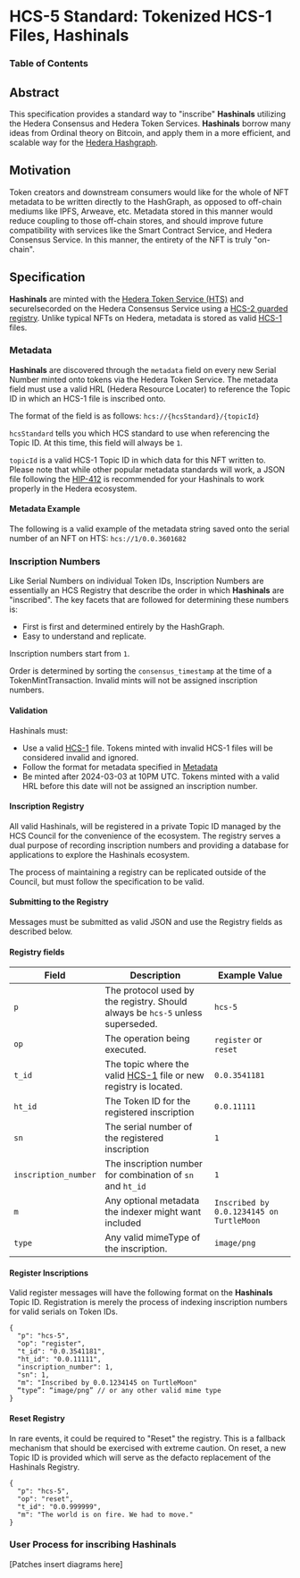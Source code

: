 # HCS-5 Standard: Tokenized HCS-1 Files, **Hashinals**

### Table of Contents

## Abstract

This specification provides a standard way to "inscribe" **Hashinals** utilizing the Hedera Consensus and Hedera Token Services. **Hashinals** borrow many ideas from Ordinal theory on Bitcoin, and apply them in a more efficient, and scalable way for the [Hedera Hashgraph](https://hedera.com).

## Motivation

Token creators and downstream consumers would like for the whole of NFT metadata to be written directly to the HashGraph, as opposed to off-chain mediums like IPFS, Arweave, etc. Metadata stored in this manner would reduce coupling to those off-chain stores, and should improve future compatibility with services like the Smart Contract Service, and Hedera Consensus Service. In this manner, the entirety of the NFT is truly "on-chain".

## Specification

**Hashinals** are minted with the [Hedera Token Service (HTS)](https://hedera.com/token-service) and securelsecorded on the Hedera Consensus Service using a [HCS-2 guarded registry](hcs-2.md). Unlike typical NFTs on Hedera, metadata is stored as valid [HCS-1](hcs-1.md) files.


### Metadata

**Hashinals** are discovered through the `metadata` field on every new Serial Number minted onto tokens via the Hedera Token Service. The metadata field must use a valid HRL (Hedera Resource Locater) to reference the Topic ID in which an HCS-1 file is inscribed onto.

The format of the field is as follows:
`hcs://{hcsStandard}/{topicId}`

`hcsStandard` tells you which HCS standard to use when referencing the Topic ID. At this time, this field will always be `1`.

`topicId` is a valid HCS-1 Topic ID in which data for this NFT written to. Please note that while other popular metadata standards will work, a JSON file following the [HIP-412](https://hips.hedera.com/hip/hip-412) is recommended for your Hashinals to work properly in the Hedera ecosystem.

#### Metadata Example
The following is a valid example of the metadata string saved onto the serial number of an NFT on HTS:
`hcs://1/0.0.3601682`

### Inscription Numbers

Like Serial Numbers on individual Token IDs, Inscription Numbers are essentially an HCS Registry that describe the order in which **Hashinals** are "inscribed". The key facets that are followed for determining these numbers is:
- First is first and determined entirely by the HashGraph.
- Easy to understand and replicate.

Inscription numbers start from `1`.

Order is determined by sorting the `consensus_timestamp` at the time of a TokenMintTransaction. Invalid mints will not be assigned inscription numbers.

#### Validation

Hashinals must:

- Use a valid [HCS-1](hcs-1.md) file. Tokens minted with invalid HCS-1 files will be considered invalid and ignored.
- Follow the format for metadata specified in [Metadata](#metadata)
- Be minted after 2024-03-03 at 10PM UTC. Tokens minted with a valid HRL before this date will not be assigned an inscription number.

#### Inscription Registry

All valid Hashinals, will be registered in a private Topic ID managed by the HCS Council for the convenience of the ecosystem. The registry serves a dual purpose of recording inscription numbers and providing a database for applications to explore the Hashinals ecosystem.

The process of maintaining a registry can be replicated outside of the Council, but must follow the specification to be valid.

#### Submitting to the Registry
Messages must be submitted as valid JSON and use the Registry fields as described below.

#### Registry fields

| Field  | Description                                                | Example Value |
|--------|------------------------------------------------------------|---------------|
| `p`    | The protocol used by the registry. Should always be `hcs-5` unless superseded.       | `hcs-5`
| `op`   | The operation being executed.  | `register` or `reset`
| `t_id` | The topic where the valid [HCS-1](hcs-1) file or new registry is located.  | `0.0.3541181` |
| `ht_id`| The Token ID for the registered inscription                | `0.0.11111`   |
| `sn`   | The serial number of the registered inscription            | `1`           |
| `inscription_number`   | The inscription number for combination of `sn` and `ht_id` | `1`    |
| `m`    | Any optional metadata the indexer might want included      | `Inscribed by 0.0.1234145 on TurtleMoon` |
| `type` | Any valid mimeType of the inscription.                     | `image/png`   |

#### Register Inscriptions

Valid register messages will have the following format on the **Hashinals** Topic ID. Registration is merely the process of indexing inscription numbers for valid serials on Token IDs.

```
{
  "p": "hcs-5",
  "op": "register",
  "t_id": "0.0.3541181",
  "ht_id": "0.0.11111",
  "inscription_number": 1,
  "sn": 1,
  "m": "Inscribed by 0.0.1234145 on TurtleMoon"
  “type”: “image/png” // or any other valid mime type
}
```

#### Reset Registry
In rare events, it could be required to "Reset" the registry. This is a fallback mechanism that should be exercised with extreme caution. On reset, a new Topic ID is provided which will serve as the defacto replacement of the Hashinals Registry.

```
{
  "p": "hcs-5",
  "op": "reset",
  "t_id": "0.0.999999",
  "m": "The world is on fire. We had to move."
}
```

### User Process for inscribing Hashinals
[Patches insert diagrams here]